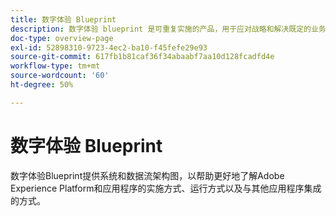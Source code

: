 ```yaml
---
title: 数字体验 Blueprint
description: 数字体验 blueprint 是可重复实施的产品，用于应对战略和解决既定的业务问题。它们可加快实现价值的速度，并提供快速成功之路。
doc-type: overview-page
exl-id: 52898310-9723-4ec2-ba10-f45fefe29e93
source-git-commit: 617fb1b81caf36f34abaabf7aa10d128fcadfd4e
workflow-type: tm+mt
source-wordcount: '60'
ht-degree: 50%

---
```


# 数字体验 Blueprint

数字体验Blueprint提供系统和数据流架构图，以帮助更好地了解Adobe Experience Platform和应用程序的实施方式、运行方式以及与其他应用程序集成的方式。


